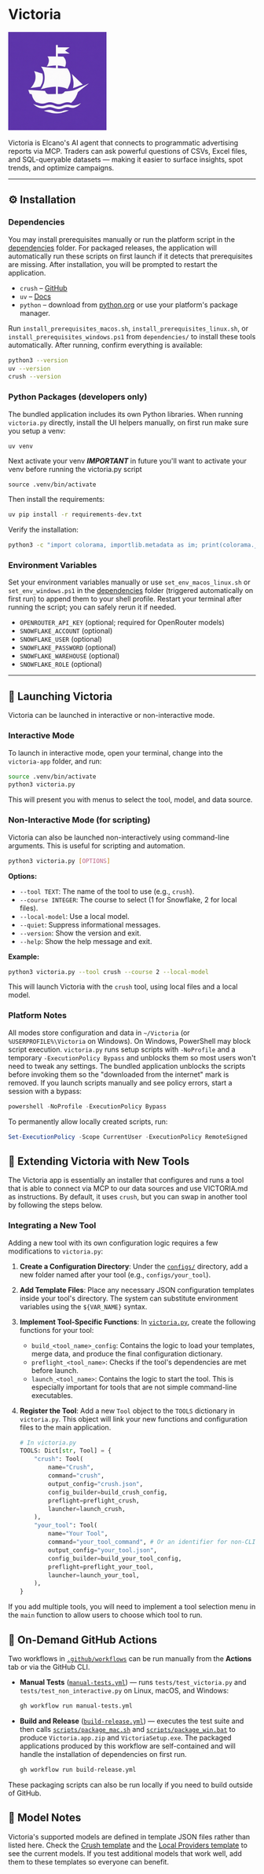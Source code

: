 # Victoria

<img src="assets/icon.png" alt="Victoria Icon" width="200" />

Victoria is Elcano's AI agent that connects to programmatic advertising reports via MCP. Traders can ask powerful questions of CSVs, Excel files, and SQL-queryable datasets — making it easier to surface insights, spot trends, and optimize campaigns.

---

## ⚙️ Installation

### Dependencies

You may install prerequisites manually or run the platform script in the [dependencies](./dependencies) folder. For packaged releases,
the application will automatically run these scripts on first launch if it
detects that prerequisites are missing. After installation, you will be
prompted to restart the application.

* `crush` – [GitHub](https://github.com/charmbracelet/crush)
* `uv` – [Docs](https://docs.astral.sh/uv/getting-started/installation/)
* `python` – download from [python.org](https://www.python.org) or use your platform's package manager.

Run `install_prerequisites_macos.sh`, `install_prerequisites_linux.sh`, or
`install_prerequisites_windows.ps1` from `dependencies/` to install these tools
automatically. After running, confirm everything is available:

```bash
python3 --version
uv --version
crush --version
```

### Python Packages (developers only)

The bundled application includes its own Python libraries. When running
`victoria.py` directly, install the UI helpers manually, on first run make sure you setup a venv:

```bash
uv venv
```

Next activate your venv ***IMPORTANT*** in future you'll want to activate your venv before running the victoria.py script

```
source .venv/bin/activate
```

Then install the requirements:

```bash
uv pip install -r requirements-dev.txt
```

Verify the installation:

```bash
python3 -c "import colorama, importlib.metadata as im; print(colorama.__version__, im.version('rich'))"
```

### Environment Variables

Set your environment variables manually or use `set_env_macos_linux.sh` or
`set_env_windows.ps1` in the [dependencies](./dependencies) folder (triggered
automatically on first run) to append them to your shell profile. Restart your
terminal after running the script; you can safely rerun it if needed.

* `OPENROUTER_API_KEY` (optional; required for OpenRouter models)
* `SNOWFLAKE_ACCOUNT` (optional)
* `SNOWFLAKE_USER` (optional)
* `SNOWFLAKE_PASSWORD` (optional)
* `SNOWFLAKE_WAREHOUSE` (optional)
* `SNOWFLAKE_ROLE` (optional)

---

## 🚀 Launching Victoria

Victoria can be launched in interactive or non-interactive mode.

### Interactive Mode

To launch in interactive mode, open your terminal, change into the `victoria-app` folder, and run:

```bash
source .venv/bin/activate
python3 victoria.py
```

This will present you with menus to select the tool, model, and data source.

### Non-Interactive Mode (for scripting)

Victoria can also be launched non-interactively using command-line arguments. This is useful for scripting and automation.

```bash
python3 victoria.py [OPTIONS]
```

**Options:**

*   `--tool TEXT`: The name of the tool to use (e.g., `crush`).
*   `--course INTEGER`: The course to select (1 for Snowflake, 2 for local files).
*   `--local-model`: Use a local model.
*   `--quiet`: Suppress informational messages.
*   `--version`: Show the version and exit.
*   `--help`: Show the help message and exit.

**Example:**

```bash
python3 victoria.py --tool crush --course 2 --local-model
```

This will launch Victoria with the `crush` tool, using local files and a local model.

### Platform Notes

All modes store configuration and data in `~/Victoria` (or `%USERPROFILE%\Victoria` on Windows).
On Windows, PowerShell may block script execution. `victoria.py` runs setup scripts
with `-NoProfile` and a temporary `-ExecutionPolicy Bypass` and unblocks them so most
users won't need to tweak any settings. The bundled application unblocks the
scripts before invoking them so the "downloaded from the internet" mark is removed.
If you launch scripts manually and see policy errors, start a session with a bypass:

```powershell
powershell -NoProfile -ExecutionPolicy Bypass
```

To permanently allow locally created scripts, run:

```powershell
Set-ExecutionPolicy -Scope CurrentUser -ExecutionPolicy RemoteSigned
```

## 🔌 Extending Victoria with New Tools

The Victoria app is essentially an installer that configures and runs a tool that is able to connect via MCP to our data sources and use VICTORIA.md as instructions. By default, it uses `crush`, but you can swap in another tool by following the steps below.

### Integrating a New Tool

Adding a new tool with its own configuration logic requires a few modifications to `victoria.py`:

1.  **Create a Configuration Directory**: Under the [`configs/`](configs) directory, add a new folder named after your tool (e.g., `configs/your_tool`).

2.  **Add Template Files**: Place any necessary JSON configuration templates inside your tool's directory. The system can substitute environment variables using the `${VAR_NAME}` syntax.

3.  **Implement Tool-Specific Functions**: In [`victoria.py`](victoria.py), create the following functions for your tool:
    *   `build_<tool_name>_config`: Contains the logic to load your templates, merge data, and produce the final configuration dictionary.
    *   `preflight_<tool_name>`: Checks if the tool's dependencies are met before launch.
    *   `launch_<tool_name>`: Contains the logic to start the tool. This is especially important for tools that are not simple command-line executables.

4.  **Register the Tool**: Add a new `Tool` object to the `TOOLS` dictionary in `victoria.py`. This object will link your new functions and configuration files to the main application.

    ```python
    # In victoria.py
    TOOLS: Dict[str, Tool] = {
        "crush": Tool(
            name="Crush",
            command="crush",
            output_config="crush.json",
            config_builder=build_crush_config,
            preflight=preflight_crush,
            launcher=launch_crush,
        ),
        "your_tool": Tool(
            name="Your Tool",
            command="your_tool_command", # Or an identifier for non-CLI tools
            output_config="your_tool.json",
            config_builder=build_your_tool_config,
            preflight=preflight_your_tool,
            launcher=launch_your_tool,
        ),
    }
    ```

If you add multiple tools, you will need to implement a tool selection menu in the `main` function to allow users to choose which tool to run.

## 🔄 On-Demand GitHub Actions

Two workflows in [`.github/workflows`](.github/workflows) can be run manually from the **Actions** tab or via the GitHub CLI.

* **Manual Tests** ([`manual-tests.yml`](.github/workflows/manual-tests.yml)) — runs `tests/test_victoria.py` and `tests/test_non_interactive.py` on Linux, macOS, and Windows:

  ```bash
  gh workflow run manual-tests.yml
  ```

* **Build and Release** ([`build-release.yml`](.github/workflows/build-release.yml)) — executes the test suite and then calls [`scripts/package_mac.sh`](scripts/package_mac.sh) and [`scripts/package_win.bat`](scripts/package_win.bat) to produce `Victoria.app.zip` and `VictoriaSetup.exe`. The packaged applications produced by this workflow are self-contained and will handle the installation of dependencies on first run.

  ```bash
  gh workflow run build-release.yml
  ```

These packaging scripts can also be run locally if you need to build outside of GitHub.

## 🧠 Model Notes

Victoria's supported models are defined in template JSON files rather than listed here. Check the [Crush template](configs/crush/crush.template.json) and the [Local Providers template](configs/crush/local.providers.json) to see the current models. If you test additional models that work well, add them to these templates so everyone can benefit.
